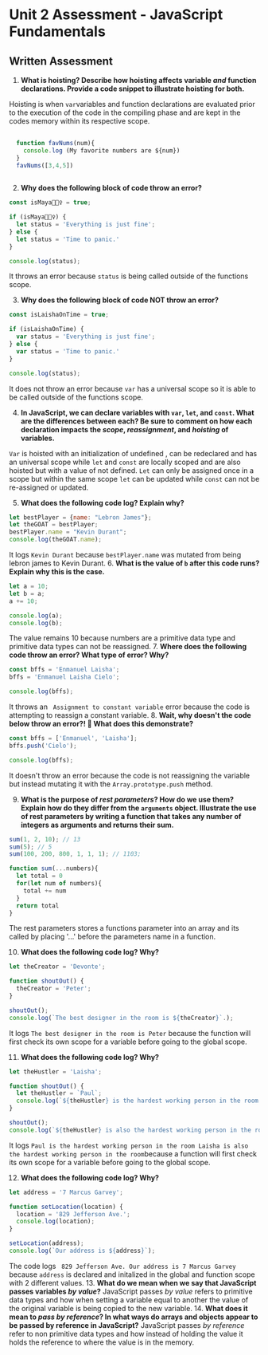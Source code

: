 # Unit 2 Assessment - JavaScript Fundamentals
## Written Assessment

1. **What is hoisting? Describe how hoisting affects variable _and_ function declarations. Provide a code snippet to illustrate hoisting for both.** 

Hoisting is when ```var```variables and function declarations are evaluated prior to the execution of the code in the compiling phase and are kept in the codes memory within its respective scope.
  ``` javaScript
	
	function favNums(num){
	  console.log (My favorite numbers are ${num})
	}	
	favNums([3,4,5])
	
  ```

2. **Why does the following block of code throw an error?**
  ```javascript
  const isMaya🧘🏽‍♀️ = true;

  if (isMaya🧘🏽‍♀️) {
    let status = 'Everything is just fine';
  } else {
    let status = 'Time to panic.'
  }

  console.log(status);
```
It throws an error because ```status``` is being called outside of the functions scope.

3. **Why does the following block of code NOT throw an error?**
  ```javascript
  const isLaishaOnTime = true;

  if (isLaishaOnTime) {
    var status = 'Everything is just fine';
  } else {
    var status = 'Time to panic.'
  }

  console.log(status);
  ```
It does not throw an error because ```var```  has a universal scope so it is able to be called outside of the functions scope.


4. **In JavaScript, we can declare variables with `var`, `let`, and `const`. What are the differences between each? Be sure to comment on how each declaration impacts the _scope_, _reassignment_, and _hoisting_ of variables.**

```Var``` is hoisted with an initialization of undefined , can be redeclared and has an universal scope while ```let``` and ``const``  are locally scoped and are also hoisted but with a value of not defined. ```Let``` can only be assigned once in a scope but within the same scope ``let`` can be updated while ``const`` can not be re-assigned or updated.

5. **What does the following code log? Explain why?**
  ```javascript
  let bestPlayer = {name: "Lebron James"};
  let theGOAT = bestPlayer;
  bestPlayer.name = "Kevin Durant";
  console.log(theGOAT.name);
  ```
It logs ```Kevin Durant``` because ``bestPlayer.name`` was mutated from being lebron james to Kevin Durant. 
6. **What is the value of `b` after this code runs? Explain why this is the case.**
  ```javascript
  let a = 10;
  let b = a;
  a += 10;

  console.log(a);
  console.log(b);
  ```
The value remains 10 because numbers are a primitive data type and primitive data types can not be reassigned.
7. **Where does the following code throw an error? What type of error? Why?**
  ```javascript
  const bffs = 'Enmanuel Laisha';
  bffs = 'Enmanuel Laisha Cielo';

  console.log(bffs);
  ```
It throws an ``` Assignment to constant variable``` error because the code is attempting to reassign a constant variable.
8. **Wait, why doesn't the code below throw an error?! 🧐 What does this demonstrate?**
  ```javascript
  const bffs = ['Enmanuel', 'Laisha'];
  bffs.push('Cielo');

  console.log(bffs);
  ```
It doesn't throw an error because the code is not reassigning the variable but instead mutating it with the ```Array.prototype.push``` method.

9. **What is the purpose of _rest parameters_? How do we use them? Explain how do they differ from the `arguments` object. Illustrate the use of rest parameters by writing a function that takes any number of integers as arguments and returns their sum.**

  ```javascript
  sum(1, 2, 10); // 13
  sum(5); // 5
  sum(100, 200, 800, 1, 1, 1); // 1103;
  ```
```javaScript
function sum(...numbers){
  let total = 0 
  for(let num of numbers){
    total += num
  }
  return total
}
```
The rest parameters stores a functions parameter into an array and its called by placing '...' before the parameters name in a function.

10. **What does the following code log? Why?**
  ```javascript
  let theCreator = 'Devonte';

  function shoutOut() {
    theCreator = 'Peter';
  }

  shoutOut();
  console.log(`The best designer in the room is ${theCreator}`.);
  ```
It logs ```The best designer in the room is Peter``` because the function will first check its own scope for a variable before going to the global scope.

11. **What does the following code log? Why?**
  ```javascript
  let theHustler = 'Laisha';

  function shoutOut() {
    let theHustler = `Paul`;
    console.log(`${theHustler} is the hardest working person in the room.`);
  }

  shoutOut();
  console.log(`${theHustler} is also the hardest working person in the room.`);
  ```
It logs ``` Paul is the hardest working person in the room
Laisha is also the hardest working person in the room ```because a function will first check its own scope for a variable before going to the global scope.

12. **What does the following code log? Why?**
  ```javascript
  let address = '7 Marcus Garvey';

  function setLocation(location) {
    location = '829 Jefferson Ave.';
    console.log(location);
  }

  setLocation(address);
  console.log(`Our address is ${address}`);
  ```
The code logs ``` 829 Jefferson Ave. Our address is 7 Marcus Garvey``` because ``address`` is declared  and initalized in the global and function scope with 2 different values.
13. **What do we mean when we say that JavaScript passes variables _by value_?**
JavaScript passes _by value_ refers to primitive data types and how when setting a variable equal to another the value of the original variable is being copied to the new variable.
14. **What does it mean to _pass by reference_? In what ways do arrays and objects appear to be passed by reference in JavaScript?**
JavaScript passes _by reference_ refer to non primitive data types and how instead of holding the value it holds the reference to where the value is in the memory.
